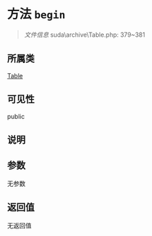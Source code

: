 # 方法 `begin`

> *文件信息* suda\archive\Table.php: 379~381

## 所属类 

[Table](../Table.md)

## 可见性

public

## 说明



## 参数


无参数


## 返回值

无返回值
